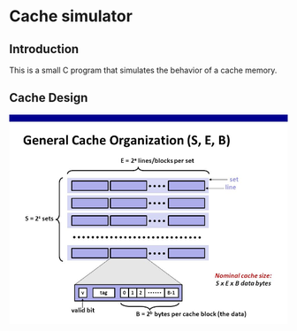 # Cache simulator

## Introduction

This is a small C program that simulates the behavior of a cache memory.

## Cache Design

![General Cache Organization](images/cache)